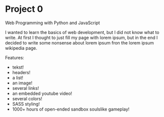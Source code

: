 # Project 0

Web Programming with Python and JavaScript

I wanted to learn the basics of web development, but I did not know what to write. At first I thought to just fill my page with lorem ipsum, but in the end I decided to write some nonsense about lorem ipsum fron the lorem ipsum wikipedia page.

Features:
* tekst!
* headers!
* a list!
* an image!
* several links!
* an embedded youtube video!
* several colors!
* SASS styling!
* 1000+ hours of open-ended sandbox soulslike gameplay!
